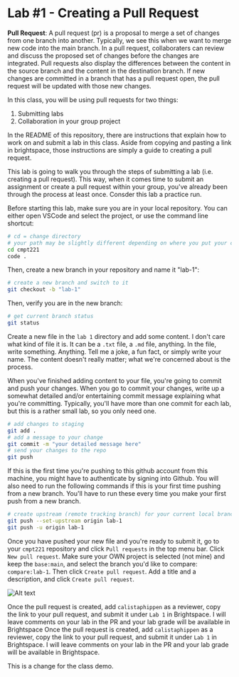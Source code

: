 # Lab #1 - Creating a Pull Request

**Pull Request**: A pull request (pr) is a proposal to merge a set of changes from one branch into another. Typically, we see this when we want to merge new code into the main branch. In a pull request, collaboraters can review and discuss the proposed set of changes before the changes are integrated. Pull requests also display the differences between the content in the source branch and the content in the destination branch. If new changes are committed in a branch that has a pull request open, the pull request will be updated with those new changes.

In this class, you will be using pull requests for two things:  
1. Submitting labs
2. Collaboration in your group project

In the README of this repository, there are instructions that explain how to work on and submit a lab in this class. Aside from copying and pasting a link in brightspace, those instructions are simply a guide to creating a pull request. 

This lab is going to walk you through the steps of submitting a lab (i.e. creating a pull request). This way, when it comes time to submit an assignment or create a pull request within your group, you've already been through the process at least once. Consder this lab a practice run.

Before starting this lab, make sure you are in your local repository. You can either open VSCode and select the project, or use the command line shortcut:
```bash
# cd = change directory
# your path may be slightly different depending on where you put your code
cd cmpt221
code .
```

Then, create a new branch in your repository and name it "lab-1":
```bash
# create a new branch and switch to it
git checkout -b "lab-1"
```

Then, verify you are in the new branch:
```bash
# get current branch status
git status
```

Create a new file in the `lab 1` directory and add some content. I don't care what kind of file it is. It can be a `.txt` file, a `.md` file, anything. In the file, write something. Anything. Tell me a joke, a fun fact, or simply write your name. The content doesn't really matter; what we're concerned about is the process. 

When you've finished adding content to your file, you're going to commit and push your changes. When you go to commit your changes, write up a somewhat detailed and/or entertaining commit message explaining what you're committing. Typically, you'll have more than one commit for each lab, but this is a rather small lab, so you only need one.

```bash
# add changes to staging
git add . 
# add a message to your change
git commit -m "your detailed message here"
# send your changes to the repo
git push
 ```

If this is the first time you're pushing to this github account from this machine, you might have to authenticate by signing into Github. You will also need to run the following commands if this is your first time pushing from a new branch. You'll have to run these every time you make your first push from a new branch.  

```bash
# create upstream (remote tracking branch) for your current local branch
git push --set-upstream origin lab-1
git push -u origin lab-1
```

Once you have pushed your new file and you're ready to submit it, go to your `cmpt221` repository and click `Pull requests` in the top menu bar. Click `New pull request`. Make sure your OWN project is selected (not mine) and keep the `base:main`, and select the branch you'd like to compare: `compare:lab-1`. Then click `Create pull request`. Add a title and a description, and click `Create pull request`. 

![Alt text](pr.png)


Once the pull request is created, add `calistaphippen` as a reviewer, copy the link to your pull request, and submit it under `Lab 1` in Brightspace. I will leave comments on your lab in the PR and your lab grade will be available in Brightspace
Once the pull request is created, add `calistaphippen` as a reviewer, copy the link to your pull request, and submit it under `Lab 1` in Brightspace. I will leave comments on your lab in the PR and your lab grade will be available in Brightspace.

This is a change for the class demo. 


